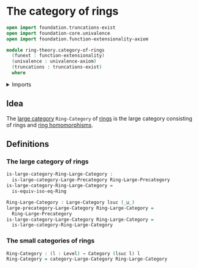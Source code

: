 # The category of rings

```agda
open import foundation.truncations-exist
open import foundation-core.univalence
open import foundation.function-extensionality-axiom

module ring-theory.category-of-rings
  (funext : function-extensionality)
  (univalence : univalence-axiom)
  (truncations : truncations-exist)
  where
```

<details><summary>Imports</summary>

```agda
open import category-theory.categories funext univalence truncations
open import category-theory.large-categories funext univalence truncations

open import foundation.universe-levels

open import ring-theory.isomorphisms-rings funext univalence truncations
open import ring-theory.precategory-of-rings funext univalence truncations
```

</details>

## Idea

The [large category](category-theory.large-categories.md) `Ring-Category` of
[rings](ring-theory.rings.md) is the large category consisting of rings and
[ring homomorphisms](ring-theory.homomorphisms-rings.md).

## Definitions

### The large category of rings

```agda
is-large-category-Ring-Large-Category :
  is-large-category-Large-Precategory Ring-Large-Precategory
is-large-category-Ring-Large-Category =
  is-equiv-iso-eq-Ring

Ring-Large-Category : Large-Category lsuc (_⊔_)
large-precategory-Large-Category Ring-Large-Category =
  Ring-Large-Precategory
is-large-category-Large-Category Ring-Large-Category =
  is-large-category-Ring-Large-Category
```

### The small categories of rings

```agda
Ring-Category : (l : Level) → Category (lsuc l) l
Ring-Category = category-Large-Category Ring-Large-Category
```
